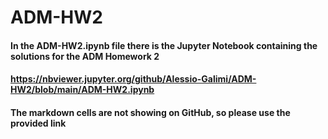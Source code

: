 # ADM-HW2
#### In the ADM-HW2.ipynb file there is the Jupyter Notebook containing the solutions for the ADM Homework 2
#### https://nbviewer.jupyter.org/github/Alessio-Galimi/ADM-HW2/blob/main/ADM-HW2.ipynb
#### The markdown cells are not showing on GitHub, so please use the provided link
